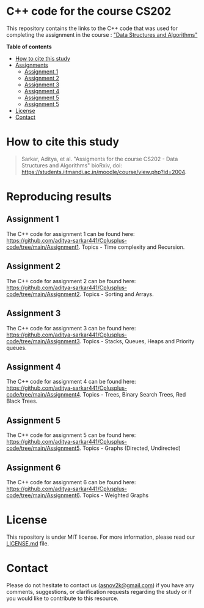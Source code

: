 # C++ code for the course CS202


This repository contains the links to the C++ code that was used for completing the assignment in the course : ["Data Structures and Algorithms"](https://students.iitmandi.ac.in/moodle/course/view.php?id=2004)

**Table of contents**

* [How to cite this study](#how-to-cite-this-study)
* [Assignments](#Assignments)
  * [Assignment 1](#assignment1)
  * [Assignment 2](#assignment2)
  * [Assignment 3](#assignment3)
  * [Assignment 4](#assignment4)
  * [Assignment 5](#assignment5)
  * [Assignment 5](#assignment6)
* [License](#license)
* [Contact](#contact)


# How to cite this study

> Sarkar, Aditya, et al. "Assigments for the course CS202 - Data Structures and Algorithms" bioRxiv, doi: https://students.iitmandi.ac.in/moodle/course/view.php?id=2004.


# Reproducing results

## Assignment 1

The C++ code for assignment 1 can be found here: https://github.com/aditya-sarkar441/Cplusplus-code/tree/main/Assignment1. Topics - Time complexity and Recursion.

## Assignment 2

The C++ code for assignment 2 can be found here: https://github.com/aditya-sarkar441/Cplusplus-code/tree/main/Assignment2. Topics - Sorting and Arrays.

## Assignment 3

The C++ code for assignment 3 can be found here: https://github.com/aditya-sarkar441/Cplusplus-code/tree/main/Assignment3. Topics - Stacks, Queues, Heaps and Priority queues.

## Assignment 4

The C++ code for assignment 4 can be found here: https://github.com/aditya-sarkar441/Cplusplus-code/tree/main/Assignment4. Topics - Trees, Binary Search Trees, Red Black Trees.

## Assignment 5

The C++ code for assignment 5 can be found here: https://github.com/aditya-sarkar441/Cplusplus-code/tree/main/Assignment5. Topics - Graphs (Directed, Undirected)

## Assignment 6

The C++ code for assignment 6 can be found here: https://github.com/aditya-sarkar441/Cplusplus-code/tree/main/Assignment6. Topics - Weighted Graphs

# License

This repository is under MIT license. For more information, please read our [LICENSE.md](LICENSE) file.


# Contact

Please do not hesitate to contact us (asnov2k@gmail.com) if you have any comments, suggestions, or clarification requests regarding the study or if you would like to contribute to this resource.



